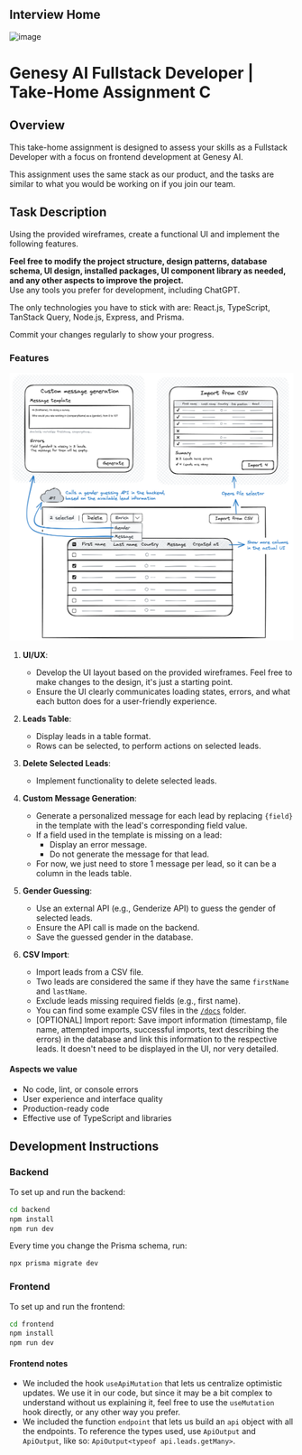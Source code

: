## Interview Home

<img width="1677" alt="image" src="https://github.com/user-attachments/assets/31bee068-528a-4b7a-9132-9eaf17f6a69b">

# Genesy AI Fullstack Developer | Take-Home Assignment C

## Overview

This take-home assignment is designed to assess your skills as a Fullstack Developer with a focus on frontend development at Genesy AI.

This assignment uses the same stack as our product, and the tasks are similar to what you would be working on if you join our team.

## Task Description

Using the provided wireframes, create a functional UI and implement the following features.

**Feel free to modify the project structure, design patterns, database schema, UI design, installed packages, UI component library as needed, and any other aspects to improve the project.**\
Use any tools you prefer for development, including ChatGPT.

The only technologies you have to stick with are: React.js, TypeScript, TanStack Query, Node.js, Express, and Prisma.

Commit your changes regularly to show your progress.

### Features

![UI Wireframes](/docs/ui-wireframes.png)

1. **UI/UX**:
   - Develop the UI layout based on the provided wireframes. Feel free to make changes to the design, it's just a starting point.
   - Ensure the UI clearly communicates loading states, errors, and what each button does for a user-friendly experience.

2. **Leads Table**:
   - Display leads in a table format.
   - Rows can be selected, to perform actions on selected leads.

3. **Delete Selected Leads**:
   - Implement functionality to delete selected leads.

4. **Custom Message Generation**:
   - Generate a personalized message for each lead by replacing `{field}` in the template with the lead's corresponding field value.
   - If a field used in the template is missing on a lead:
      - Display an error message.
      - Do not generate the message for that lead.
   - For now, we just need to store 1 message per lead, so it can be a column in the leads table.

5. **Gender Guessing**:
   - Use an external API (e.g., Genderize API) to guess the gender of selected leads.
   - Ensure the API call is made on the backend.
   - Save the guessed gender in the database.

6. **CSV Import**:
   - Import leads from a CSV file.
   - Two leads are considered the same if they have the same `firstName` and `lastName`.
   - Exclude leads missing required fields (e.g., first name).
   - You can find some example CSV files in the [`/docs`](/docs) folder.
   - [OPTIONAL] Import report: Save import information (timestamp, file name, attempted imports, successful imports, text describing the errors) in the database and link this information to the respective leads. It doesn't need to be displayed in the UI, nor very detailed.

#### Aspects we value

- No code, lint, or console errors
- User experience and interface quality
- Production-ready code
- Effective use of TypeScript and libraries

## Development Instructions

### Backend

To set up and run the backend:

```zsh
cd backend
npm install
npm run dev
```

Every time you change the Prisma schema, run:

```zsh
npx prisma migrate dev
```

### Frontend

To set up and run the frontend:

```zsh
cd frontend
npm install
npm run dev
```

#### Frontend notes

- We included the hook `useApiMutation` that lets us centralize optimistic updates. We use it in our code, but since it may be a bit complex to understand without us explaining it, feel free to use the `useMutation` hook directly, or any other way you prefer.
- We included the function `endpoint` that lets us build an `api` object with all the endpoints. To reference the types used, use `ApiOutput` and `ApiOutput`, like so: `ApiOutput<typeof api.leads.getMany>`.
